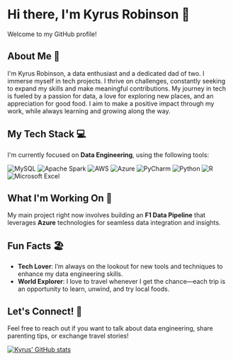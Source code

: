 # Hi there, I'm Kyrus Robinson 👋
Welcome to my GitHub profile!

## About Me 🌟
I'm Kyrus Robinson, a data enthusiast and a dedicated dad of two. I immerse myself in tech projects. I thrive on challenges, constantly seeking to expand my skills and make meaningful contributions. My journey in tech is fueled by a passion for data, a love for exploring new places, and an appreciation for good food. I aim to make a positive impact through my work, while always learning and growing along the way.

## My Tech Stack 💻
I'm currently focused on **Data Engineering**, using the following tools:

![MySQL](https://img.shields.io/badge/mysql-4479A1.svg?style=for-the-badge&logo=mysql&logoColor=white) 
![Apache Spark](https://img.shields.io/badge/Apache%20Spark-FDEE21?style=flat-square&logo=apachespark&logoColor=black) 
![AWS](https://img.shields.io/badge/AWS-%23FF9900.svg?style=for-the-badge&logo=amazon-aws&logoColor=white) 
![Azure](https://img.shields.io/badge/azure-%230072C6.svg?style=for-the-badge&logo=microsoftazure&logoColor=white) 
![PyCharm](https://img.shields.io/badge/pycharm-143?style=for-the-badge&logo=pycharm&logoColor=black&color=black&labelColor=green) 
![Python](https://img.shields.io/badge/python-3670A0?style=for-the-badge&logo=python&logoColor=ffdd54) 
![R](https://img.shields.io/badge/r-%23276DC3.svg?style=for-the-badge&logo=r&logoColor=white) 
![Microsoft Excel](https://img.shields.io/badge/Microsoft_Excel-217346?style=for-the-badge&logo=microsoft-excel&logoColor=white)








## What I'm Working On 🚀
My main project right now involves building an **F1 Data Pipeline** that leverages **Azure** technologies for seamless data integration and insights.

## Fun Facts 🏖️
- **Tech Lover**: I’m always on the lookout for new tools and techniques to enhance my data engineering skills.
- **World Explorer**: I love to travel whenever I get the chance—each trip is an opportunity to learn, unwind, and try local foods.
## Let's Connect! 🤝
Feel free to reach out if you want to talk about data engineering, share parenting tips, or exchange travel stories!

<!-- GitHub stats from https://github.com/anuraghazra/github-readme-stats -->
[![Kyrus' GitHub stats](https://github-readme-stats.vercel.app/api?username=KyrusRob&show_icons=true&theme=gruvbox )](https://github.com/KyrusRob/github-readme-stats)
